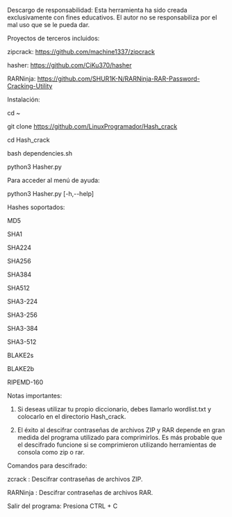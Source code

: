 Descargo de responsabilidad:
Esta herramienta ha sido creada exclusivamente con fines educativos. El autor no se responsabiliza por el mal uso que se le pueda dar.

Proyectos de terceros incluidos:

zipcrack: https://github.com/machine1337/zipcrack

hasher: https://github.com/CiKu370/hasher

RARNinja: https://github.com/SHUR1K-N/RARNinja-RAR-Password-Cracking-Utility


Instalación:

cd ~

git clone https://github.com/LinuxProgramador/Hash_crack

cd Hash_crack

bash dependencies.sh

python3 Hasher.py

Para acceder al menú de ayuda:

python3 Hasher.py [-h,--help]

Hashes soportados:

MD5

SHA1

SHA224

SHA256

SHA384

SHA512

SHA3-224

SHA3-256

SHA3-384

SHA3-512

BLAKE2s

BLAKE2b

RIPEMD-160


Notas importantes:

1. Si deseas utilizar tu propio diccionario, debes llamarlo wordlist.txt y colocarlo en el directorio Hash_crack.


2. El éxito al descifrar contraseñas de archivos ZIP y RAR depende en gran medida del programa utilizado para comprimirlos. Es más probable que el descifrado funcione si se comprimieron utilizando herramientas de consola como zip o rar.



Comandos para descifrado:

zcrack : Descifrar contraseñas de archivos ZIP.

RARNinja : Descifrar contraseñas de archivos RAR.


Salir del programa:
Presiona CTRL + C
